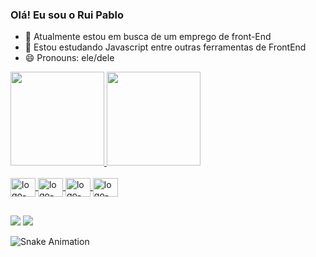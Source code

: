 ### Olá! Eu sou o Rui Pablo

- 🔭 Atualmente estou em busca de um emprego de front-End
- 🌱 Estou estudando Javascript entre outras ferramentas de FrontEnd
- 😄 Pronouns: ele/dele

<div>
  <a href="https://github.com/ruipablobf">
  <img height= "150px" src="https://github-readme-stats.vercel.app/api?username=ruipablobf&show_icons=true&theme=merko&include_all_commits=true&count_private=true"/>
  <img height= "150px" src="https://github-readme-stats.vercel.app/api/top-langs/?username=ruipablobf&layout=compact&langs_count=16&theme=merko"/>
</div>

<div style="display: inline_block"><br>
  <img align="center" alt="logo-HTML5" height="30" width="40" src="https://cdn.jsdelivr.net/gh/devicons/devicon/icons/html5/html5-original.svg" />
  <img align="center" alt="logo-CSS3" height="30" width="40" src="https://cdn.jsdelivr.net/gh/devicons/devicon/icons/css3/css3-original.svg" />
  <img align="center" alt="logo-CSS3" height="30" width="40" src="https://cdn.jsdelivr.net/gh/devicons/devicon/icons/javascript/javascript-original.svg" />
  <img align="center" alt="logo-CSS3" height="30" width="40" src="https://cdn.jsdelivr.net/gh/devicons/devicon/icons/java/java-original.svg" />

</div>

##

<div>
  <a href="ruipablob@gmail.com"><img src="https://img.shields.io/badge/Gmail-D14836?style=for-the-badge&logo=gmail&logoColor=white" target="_blank"></a>
  <a href="https://www.linkedin.com/in/rui-pablo-brito-ferreira-743aa7224/"><img src="https://img.shields.io/badge/LinkedIn-0077B5?style=for-the-badge&logo=linkedin&logoColor=white" target="_blank"></a>
  <!--<a href="ruipablob@gmail.com"><img src="https://img.shields.io/badge/Discord-7289DA?style=for-the-badge&logo=discord&logoColor=white" target="_blank"></a>
  -->
</div>

![Snake Animation](https://github.com/ruipablobf/ruipablobf/blob/output/github-contribution-grid-snake.svg)

